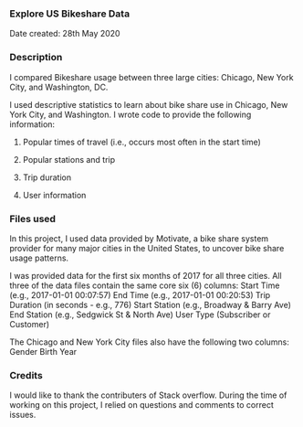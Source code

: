 ### Explore US Bikeshare Data

Date created: 28th May 2020

### Description
I compared Bikeshare usage between three large cities: Chicago, New York City, and Washington, DC.

I used descriptive statistics to learn about bike share use in Chicago, New York City, and Washington. I wrote code to provide the following information:

1) Popular times of travel (i.e., occurs most often in the start time)

2) Popular stations and trip

3) Trip duration

4) User information
  

### Files used
In this project, I used data provided by Motivate, a bike share system provider for many major cities in the United States, to uncover bike share usage patterns.

I was provided data for the first six months of 2017 for all three cities. All three of the data files contain the same core six (6) columns:
Start Time (e.g., 2017-01-01 00:07:57)
End Time (e.g., 2017-01-01 00:20:53)
Trip Duration (in seconds - e.g., 776)
Start Station (e.g., Broadway & Barry Ave)
End Station (e.g., Sedgwick St & North Ave)
User Type (Subscriber or Customer)

The Chicago and New York City files also have the following two columns:
Gender
Birth Year

### Credits
I would like to thank the contributers of Stack overflow. During the time of working on this project, I relied on questions and comments to correct issues.
